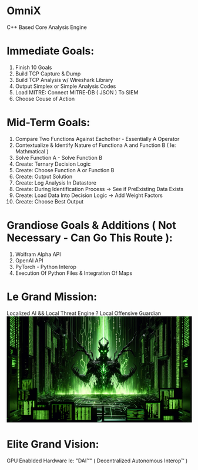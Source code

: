 # OmniX
 C++ Based Core Analysis Engine

# Immediate Goals:
1. Finish 10 Goals
2. Build TCP Capture & Dump
3. Build TCP Analysis w/ Wireshark Library
4. Output Simplex or Simple Analysis Codes
5. Load MITRE: Connect MITRE-DB ( JSON ) To SIEM
6. Choose Couse of Action

# Mid-Term Goals:
1. Compare Two Functions Against Eachother - Essentially A <vs> Operator
2. Contextualize & Identify Nature of Functiona A and Function B ( Ie: Mathmatical )
3. Solve Function A - Solve Function B
4. Create: Ternary Decision Logic
5. Create: Choose Function A or Function B
6. Create: Output Solution
7. Create: Log Analysis In Datastore
8. Create: During Identification Process -> See if PreExisting Data Exists
9. Create: Load Data Into Decision Logic -> Add Weight Factors
10. Create: Choose Best Output

# Grandiose Goals & Additions ( Not Necessary - Can Go This Route ):
1. Wolfram Alpha API
2. OpenAI API
3. PyTorch - Python Interop
4. Execution Of Python Files & Integration Of Maps

# Le Grand Mission:
Localized AI && Local Threat Engine ? Local Offensive Guardian
![Le Dragon Rogue](https://github.com/NyxCipher/OmniX-Core-Experiment/blob/main/LeDragonRogue.jpg?raw=true)

# Elite Grand Vision:
GPU Enablded Hardware Ie: "DAI™" ( Decentralized Autonomous Interop™ )
